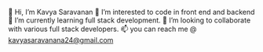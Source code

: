 👋 Hi, I’m Kavya Saravanan
👀 I’m interested to code in front end and backend
🌱 I’m currently learning full stack development.
💞️ I’m looking to collaborate with various full stack developers.
📫 you can reach me @ kavyasaravanana24@gmail.com
<!---
S-KavyaSaravanan/S-KavyaSaravanan is a ✨ special ✨ repository because its `README.md` (this file) appears on your GitHub profile.
You can click the Preview link to take a look at your changes.
--->
